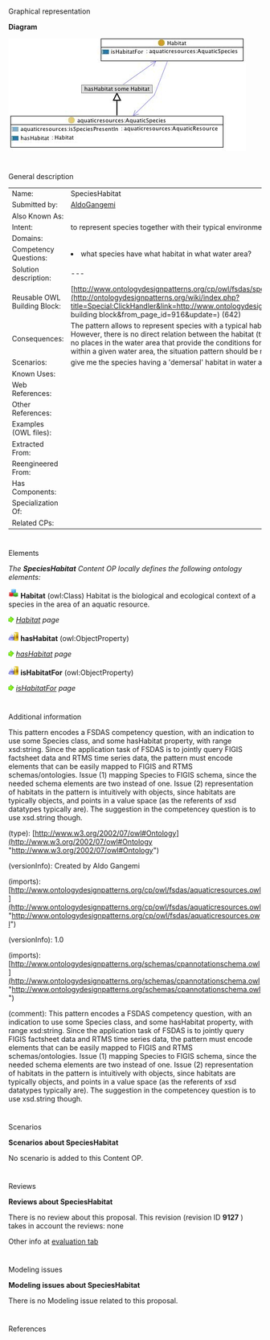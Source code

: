 # 

 Graphical representation



__Diagram__ 





[![Image:Specieshabitat.jpg](./Specieshabitat.jpg)](../Image/Specieshabitat.jpg.md "Image:Specieshabitat.jpg")





# 

 General description




|  |  |
| --- | --- |
|  Name:  |  SpeciesHabitat  |
|  Submitted by:  | [AldoGangemi](../User/AldoGangemi.md "User:AldoGangemi")  |
|  Also Known As:  |  |
|  Intent:  |  to represent species together with their typical environment in terms of habitat and water area  |
|  Domains:  |  |
|  Competency Questions:  | <li>       what species have what habitat in what water area?      </li> |
|  Solution description:  |  ---  |
|  Reusable OWL Building Block:  | [http://www.ontologydesignpatterns.org/cp/owl/fsdas/specieshabitat.owl](http://ontologydesignpatterns.org/wiki/index.php?title=Special:ClickHandler&link=http://www.ontologydesignpatterns.org/cp/owl/fsdas/specieshabitat.owl&message=OWL building block&from_page_id=916&update=)  (642)  |
|  Consequences:  |  The pattern allows to represent species with a typical habitat and a typical water area where the exemplars can be found. However, there is no direct relation between the habitat (type) and the water area; in principle, it is possible that there are no places in the water area that provide the conditions for that habitat.  In order to represent that a species has a habitat within a given water area, the situation pattern should be reused and specialized, as in the speciesconditions.owl pattern.  |
|  Scenarios:  |  give me the species having a 'demersal' habitat in water area '24'  |
|  Known Uses:  |  |
|  Web References:  |  |
|  Other References:  |  |
|  Examples (OWL files):  |  |
|  Extracted From:  |  |
|  Reengineered From:  |  |
|  Has Components:  |  |
|  Specialization Of:  |  |
|  Related CPs:  |  |



  





# 

 Elements



_The
 __SpeciesHabitat__ 
 Content OP locally defines the following ontology elements:_ 





[![Class](./20px-Class.gif)](../Image/Class.gif.md "Class")
__Habitat__ 
 (owl:Class) Habitat is the biological and ecological context of a species in the area of an aquatic resource.
 
[![](./11px-ArrowRight.gif)](../Image/ArrowRight.gif.md "ArrowRight.gif")
_[Habitat](./SpeciesHabitat.md "Submissions:SpeciesHabitat/Habitat") 
 page_ 



[![ObjectProperty](./20px-ObjectProperty.gif)](../Image/ObjectProperty.gif.md "ObjectProperty")
__hasHabitat__ 
 (owl:ObjectProperty)
 
[![](./11px-ArrowRight.gif)](../Image/ArrowRight.gif.md "ArrowRight.gif")
_[hasHabitat](./SpeciesConditions/hasHabitat.md "Submissions:SpeciesHabitat/hasHabitat") 
 page_ 



[![ObjectProperty](./20px-ObjectProperty.gif)](../Image/ObjectProperty.gif.md "ObjectProperty")
__isHabitatFor__ 
 (owl:ObjectProperty)
 
[![](./11px-ArrowRight.gif)](../Image/ArrowRight.gif.md "ArrowRight.gif")
_[isHabitatFor](./SpeciesConditions/isHabitatFor.md "Submissions:SpeciesHabitat/isHabitatFor") 
 page_ 


# 

 Additional information



 This pattern encodes a FSDAS competency question, with an indication to use some Species class, and some hasHabitat property, with range xsd:string.
Since the application task of FSDAS is to jointly query FIGIS factsheet data and RTMS time series data, the pattern must encode elements that can be easily mapped to FIGIS and RTMS schemas/ontologies.
Issue (1) mapping Species to FIGIS schema, since the needed schema elements are two instead of one.
Issue (2) representation of habitats in the pattern is intuitively with objects, since habitats are typically objects, and points in a value space (as the referents of xsd datatypes typically are). The suggestion in the competencey question is to use xsd.string though.
 



 (type):
 [http://www.w3.org/2002/07/owl#Ontology](http://www.w3.org/2002/07/owl#Ontology "http://www.w3.org/2002/07/owl#Ontology") 




 (versionInfo): Created by Aldo Gangemi
 



 (imports):
 [http://www.ontologydesignpatterns.org/cp/owl/fsdas/aquaticresources.owl](http://www.ontologydesignpatterns.org/cp/owl/fsdas/aquaticresources.owl "http://www.ontologydesignpatterns.org/cp/owl/fsdas/aquaticresources.owl") 




 (versionInfo): 1.0
 



 (imports):
 [http://www.ontologydesignpatterns.org/schemas/cpannotationschema.owl](http://www.ontologydesignpatterns.org/schemas/cpannotationschema.owl "http://www.ontologydesignpatterns.org/schemas/cpannotationschema.owl") 




 (comment): This pattern encodes a FSDAS competency question, with an indication to use some Species class, and some hasHabitat property, with range xsd:string.
Since the application task of FSDAS is to jointly query FIGIS factsheet data and RTMS time series data, the pattern must encode elements that can be easily mapped to FIGIS and RTMS schemas/ontologies.
Issue (1) mapping Species to FIGIS schema, since the needed schema elements are two instead of one.
Issue (2) representation of habitats in the pattern is intuitively with objects, since habitats are typically objects, and points in a value space (as the referents of xsd datatypes typically are). The suggestion in the competencey question is to use xsd.string though.
 



# 

 Scenarios




__Scenarios about SpeciesHabitat__ 


 No scenario is added to this Content OP.
 




# 

 Reviews




__Reviews about SpeciesHabitat__ 


 There is no review about this proposal.
This revision (revision ID
 __9127__ 
 ) takes in account the reviews: none
 



 Other info at
 [evaluation tab](http://ontologydesignpatterns.org/wiki/index.php?title=Submissions:SpeciesHabitat&action=evaluation "http://ontologydesignpatterns.org/wiki/index.php?title=Submissions:SpeciesHabitat&action=evaluation") 





  





# 

 Modeling issues




__Modeling issues about SpeciesHabitat__ 


 There is no Modeling issue related to this proposal.
 




  





# 

 References
